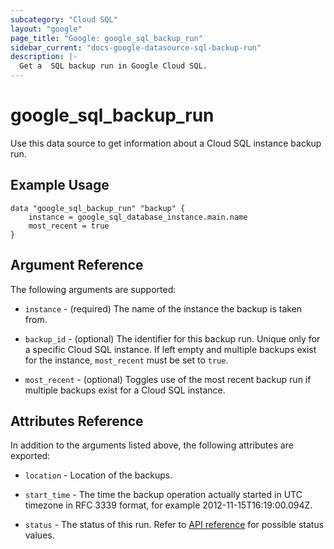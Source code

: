 ```yaml
---
subcategory: "Cloud SQL"
layout: "google"
page_title: "Google: google_sql_backup_run"
sidebar_current: "docs-google-datasource-sql-backup-run"
description: |-
  Get a  SQL backup run in Google Cloud SQL.
---
```


# google\_sql\_backup\_run

Use this data source to get information about a Cloud SQL instance backup run.

## Example Usage 

```hcl
data "google_sql_backup_run" "backup" {
	instance = google_sql_database_instance.main.name
	most_recent = true
}
```

## Argument Reference

The following arguments are supported:

* `instance` - (required) The name of the instance the backup is taken from.

* `backup_id` - (optional) The identifier for this backup run. Unique only for a specific Cloud SQL instance.
    If left empty and multiple backups exist for the instance, `most_recent` must be set to `true`.

* `most_recent` - (optional) Toggles use of the most recent backup run if multiple backups exist for a 
    Cloud SQL instance.

## Attributes Reference

In addition to the arguments listed above, the following attributes are exported:
    
* `location` -  Location of the backups.

* `start_time` - The time the backup operation actually started in UTC timezone in RFC 3339 format, for 
    example 2012-11-15T16:19:00.094Z.

* `status` - The status of this run. Refer to [API reference](https://cloud.google.com/sql/docs/mysql/admin-api/rest/v1beta4/backupRuns#SqlBackupRunStatus) for possible status values.